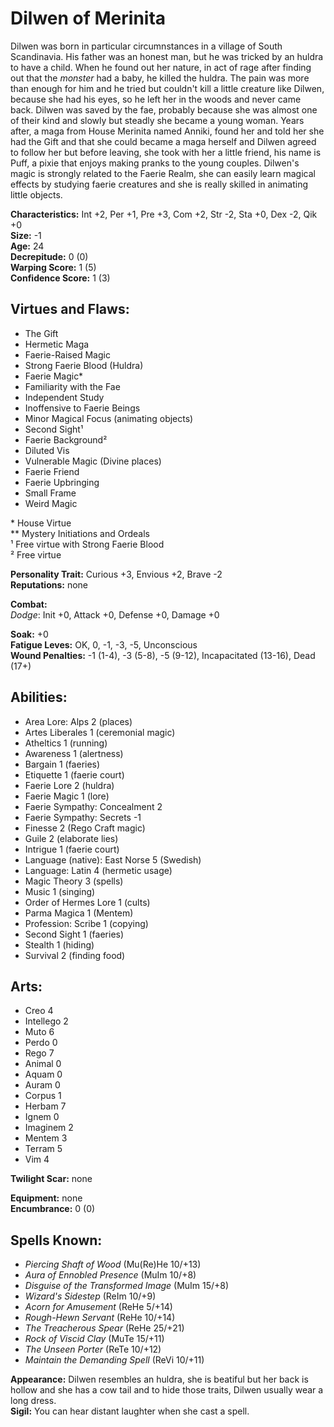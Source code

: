 # Dilwen of Merinita

Dilwen was born in particular circumnstances in a village of South Scandinavia. His father was an honest man, but he was tricked by an huldra to have a child. When he  found out her nature, in act of rage after finding out that the *monster* had a baby, he killed the huldra. The pain was more than enough for him and he tried but couldn't kill a little creature like Dilwen, because she had his eyes, so he left her in the woods and never came back. Dilwen was saved by the fae, probably because she was almost one of their kind and slowly but steadly she became a young woman. Years after, a maga from House Merinita named Anniki, found her and told her she had the Gift and that she could became a maga herself and Dilwen agreed to follow her but before leaving, she took with her a little friend, his name is Puff, a pixie that enjoys making pranks to the young couples. Dilwen's magic is strongly related to the Faerie Realm, she can easily learn magical effects by studying faerie creatures and she is really skilled in animating little objects.

**Characteristics:** Int +2, Per +1, Pre +3, Com +2, Str -2, Sta +0, Dex -2, Qik +0  
**Size:** -1  
**Age:** 24  
**Decrepitude:** 0 (0)  
**Warping Score:** 1 (5)  
**Confidence Score:** 1 (3)

## Virtues and Flaws:

- The Gift
- Hermetic Maga
- Faerie-Raised Magic
- Strong Faerie Blood (Huldra)
- Faerie Magic*
- Familiarity with the Fae
- Independent Study
- Inoffensive to Faerie Beings
- Minor Magical Focus (animating objects)
- Second Sight¹
- Faerie Background²
- Diluted Vis
- Vulnerable Magic (Divine places)
- Faerie Friend
- Faerie Upbringing
- Small Frame
- Weird Magic

\* House Virtue  
** Mystery Initiations and Ordeals  
¹ Free virtue with Strong Faerie Blood  
² Free virtue

**Personality Trait:** Curious +3, Envious +2, Brave -2  
**Reputations:** none

**Combat:**  
*Dodge*: Init +0, Attack +0, Defense +0, Damage +0                                                                                                    

**Soak:** +0  
**Fatigue Leves:** OK, 0, -1, -3, -5, Unconscious  
**Wound Penalties:** -1 (1-4), -3 (5-8), -5 (9-12), Incapacitated (13-16), Dead (17+)

## Abilities:

+ Area Lore: Alps 2 (places)
+ Artes Liberales 1 (ceremonial magic)
+ Atheltics 1 (running)
+ Awareness 1 (alertness)
+ Bargain 1 (faeries)
+ Etiquette 1 (faerie court)
+ Faerie Lore 2 (huldra)
+ Faerie Magic 1 (lore)
+ Faerie Sympathy: Concealment 2
+ Faerie Sympathy: Secrets -1
+ Finesse 2 (Rego Craft magic)
+ Guile 2 (elaborate lies)
+ Intrigue 1 (faerie court)
+ Language (native): East Norse 5 (Swedish)
+ Language: Latin 4 (hermetic usage)
+ Magic Theory 3 (spells)
+ Music 1 (singing)
+ Order of Hermes Lore 1 (cults)
+ Parma Magica 1 (Mentem)
+ Profession: Scribe 1 (copying)
+ Second Sight 1 (faeries)
+ Stealth 1 (hiding)
+ Survival 2 (finding food)

## Arts:

+ Creo 4
+ Intellego 2
+ Muto 6
+ Perdo 0
+ Rego 7
+ Animal 0
+ Aquam 0
+ Auram 0
+ Corpus 1
+ Herbam 7
+ Ignem 0
+ Imaginem 2
+ Mentem 3
+ Terram 5
+ Vim 4

**Twilight Scar:** none  

**Equipment:** none  
**Encumbrance:** 0 (0)

## Spells Known:

+ *Piercing Shaft of Wood* (Mu(Re)He 10/+13)
+ *Aura of Ennobled Presence* (MuIm 10/+8)
+ *Disguise of the Transformed Image* (MuIm 15/+8)
+ *Wizard's Sidestep* (ReIm 10/+9)
+ *Acorn for Amusement* (ReHe 5/+14)
+ *Rough-Hewn Servant* (ReHe 10/+14)
+ *The Treacherous Spear* (ReHe 25/+21)
+ *Rock of Viscid Clay* (MuTe 15/+11)
+ *The Unseen Porter* (ReTe 10/+12)
+ *Maintain the Demanding Spell* (ReVi 10/+11)

**Appearance:** Dilwen resembles an huldra, she is beatiful but her back is hollow and she has a cow tail and to hide those traits, Dilwen usually wear a long dress.  
**Sigil:** You can hear distant laughter when she cast a spell.  
